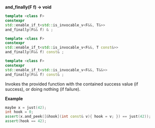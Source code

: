 **and_finally(F f) -> void**


```cpp
template <class F>
constexpr
std::enable_if_t<std::is_invocable_v<F&&, T&>>
and_finally(F&& f) & ;

template <class F>
constexpr
std::enable_if_t<std::is_invocable_v<F&&, T const&>>
and_finally(F&& f) const& ;

template <class F>
constexpr
std::enable_if_t<std::is_invocable_v<F&&, T&&>>
and_finally(F&& f) const& ;
```

Invokes the provided function with the contained success value (if success), or doing nothing (if failure).

**Example**

```cpp
maybe x = just(42);
int hook = 0;
assert(x.and_peek([&hook](int const& v){ hook = v; }) == just(42));
assert(hook == 42);
```
